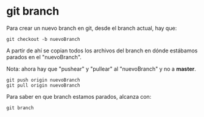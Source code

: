 # git branch

Para crear un nuevo branch en git, desde el branch actual, hay que:

    git checkout -b nuevoBranch

A partir de ahí se copian todos los archivos del branch en dónde 
estábamos parados en el "nuevoBranch".

Nota: ahora hay que "pushear" y "pullear" al "nuevoBranch" y no a __master__.

    git push origin nuevoBranch
    git pull origin nuevoBranch

Para saber en que branch estamos parados, alcanza con:

    git branch


